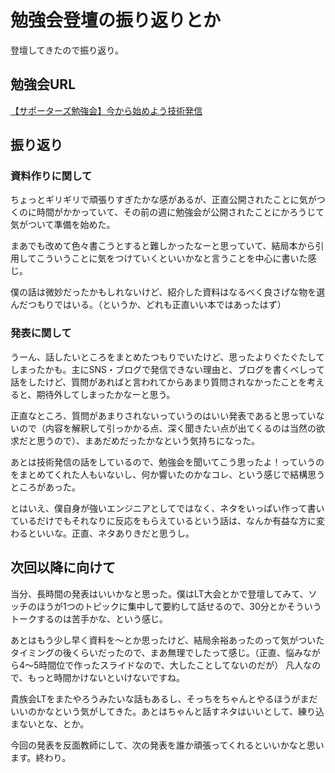 勉強会登壇の振り返りとか
========================

登壇してきたので振り返り。

勉強会URL
---------

[【サポーターズ勉強会】今から始めよう技術発信](https://supporterzcolab.com/event/478/)

振り返り
--------

### 資料作りに関して

ちょっとギリギリで頑張りすぎたかな感があるが、正直公開されたことに気がつくのに時間がかかっていて、その前の週に勉強会が公開されたことにかろうじて気がついて準備を始めた。

まあでも改めて色々書こうとすると難しかったなーと思っていて、結局本から引用してこういうことに気をつけていくといいかなと言うことを中心に書いた感じ。

僕の話は微妙だったかもしれないけど、紹介した資料はなるべく良さげな物を選んだつもりではいる。（というか、どれも正直いい本ではあったはず）

### 発表に関して

うーん、話したいところをまとめたつもりでいたけど、思ったよりぐたぐたしてしまったかも。主にSNS・ブログで発信できない理由と、ブログを書くべしって話をしたけど、質問があればと言われてからあまり質問されなかったことを考えると、期待外してしまったかなーと思う。

正直なところ、質問があまりされないっていうのはいい発表であると思っていないので（内容を解釈して引っかかる点、深く聞きたい点が出てくるのは当然の欲求だと思うので）、まあだめだったかなという気持ちになった。

あとは技術発信の話をしているので、勉強会を聞いてこう思ったよ！っていうのをまとめてくれた人もいないし、何か響いたのかなコレ、という感じで結構思うところがあった。

とはいえ、僕自身が強いエンジニアとしてではなく、ネタをいっぱい作って書いているだけでもそれなりに反応をもらえているという話は、なんか有益な方に変わるといいな。正直、ネタありきだと思うし。

次回以降に向けて
----------------

当分、長時間の発表はいいかなと思った。僕はLT大会とかで登壇してみて、ソッチのほうが1つのトピックに集中して要約して話せるので、30分とかそういうトークするのは苦手かな、という感じ。

あとはもう少し早く資料を〜とか思ったけど、結局余裕あったのって気がついたタイミングの後くらいだったので、まあ無理でしたって感じ。（正直、悩みながら4〜5時間位で作ったスライドなので、大したことしてないのだが）
凡人なので、もっと時間かけないといけないですね。

貴族会LTをまたやろうみたいな話もあるし、そっちをちゃんとやるほうがまだいいのかなという気がしてきた。あとはちゃんと話すネタはいいとして、練り込まないとな、とか。

今回の発表を反面教師にして、次の発表を誰か頑張ってくれるといいかなと思います。終わり。
